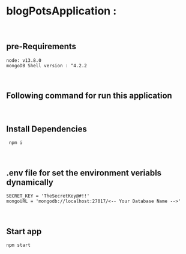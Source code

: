 # blogPotsApplication : 
<br>

## pre-Requirements
```node 
node: v13.8.0
mongoDB Shell version : ^4.2.2	
```
<br>

## Following command for run this application 

<br>

## Install Dependencies
```node 
 npm i 
```
<br>

## .env file for set the environment veriabls dynamically
```node 
SECRET_KEY = 'TheSecretKey@#!!'
mongoURL = 'mongodb://localhost:27017/<-- Your Database Name -->'
```
<br>

## Start app
```bash
npm start
```